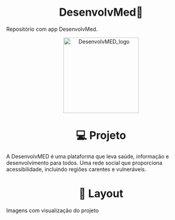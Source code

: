  <h1 align="center">
 DesenvolvMed🚀
</h1>
Repositório com app DesenvolvMed.
<p align="center">
  <a href="https://media.discordapp.net/attachments/1006905345261699143/1026912878772637766/dmed.png?width=499&height=402" target="blank"><img src="https://media.discordapp.net/attachments/1006905345261699143/1026912878772637766/dmed.png?width=499&height=402"" width="200" alt="DesenvolvMED_logo" /></a>
</p>


   
   <h1 align="center">
💻 Projeto
</h1>

A DesenvolvMED é uma plataforma que leva saúde, informação e desenvolvimento para todos. Uma rede social que proporciona acessibilidade, incluindo regiões carentes e vulneráveis.


     
   <h1 align="center">
🔖 Layout
</h1>

Imagens com visualização do projeto
